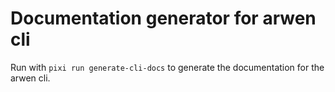 # Documentation generator for arwen cli

Run with `pixi run generate-cli-docs` to generate the documentation for the arwen cli.
